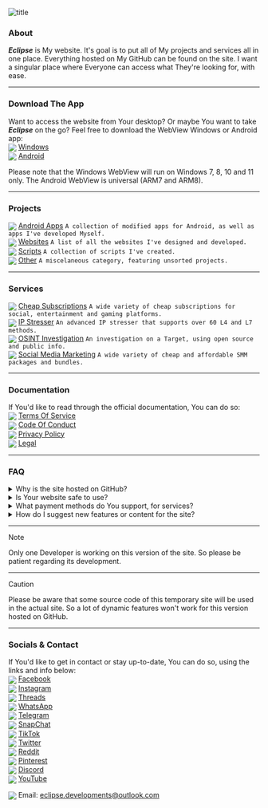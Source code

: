 ![title](https://github.com/user-attachments/assets/35e1aed9-8a88-473a-828c-7e28521a8d81)

### About
***Eclipse*** is My website. It's goal is to put all of My projects and services all in one place. Everything hosted on My GitHub can be found on the site. I want a singular place where Everyone can access what They're looking for, with ease.

---  

### Download The App
Want to access the website from Your desktop? Or maybe You want to take ***Eclipse*** on the go? Feel free to download the WebView Windows or Android app:  
<img src="https://img.icons8.com/ios-filled/20/ffffff/download.png" align="center"/> [Windows](https://google.com/404)  
<img src="https://img.icons8.com/ios-filled/20/ffffff/download.png" align="center"/> [Android](https://google.com/404)  

Please note that the Windows WebView will run on Windows 7, 8, 10 and 11 only. The Android WebView is universal (ARM7 and ARM8).

---  

### Projects
<img src="https://img.icons8.com/ios-filled/20/ffffff/android.png" align="center"/> [Android Apps](https://google.com/404) `A collection of modified apps for Android, as well as apps I've developed Myself.`  
<img src="https://img.icons8.com/ios-filled/20/ffffff/globe.png" align="center"/> [Websites](https://google.com/404) `A list of all the websites I've designed and developed.`  
<img src="https://img.icons8.com/ios-filled/20/ffffff/code.png" align="center"/> [Scripts](https://google.com/404) `A collection of scripts I've created.`  
<img src="https://img.icons8.com/ios-filled/20/ffffff/question.png" align="center"/> [Other](https://google.com/404) `A miscelaneous category, featuring unsorted projects.`  

---  

### Services
<img src="https://img.icons8.com/ios-filled/20/ffffff/media.png" align="center"/> [Cheap Subscriptions](https://google.com/404) `A wide variety of cheap subscriptions for social, entertainment and gaming platforms.`  
<img src="https://img.icons8.com/ios-filled/20/ffffff/target.png" align="center"/> [IP Stresser](https://google.com/404) `An advanced IP stresser that supports over 60 L4 and L7 methods.`  
<img src="https://img.icons8.com/ios-filled/20/ffffff/search.png" align="center"/> [OSINT Investigation](https://google.com/404) `An investigation on a Target, using open source and public info.`  
<img src="https://img.icons8.com/ios-filled/20/ffffff/bell.png" align="center"/> [Social Media Marketing](https://google.com/404) `A wide variety of cheap and affordable SMM packages and bundles.`  

---  

### Documentation
If You'd like to read through the official documentation, You can do so:  
<img src="https://img.icons8.com/ios-filled/20/ffffff/document.png" align="center"/> [Terms Of Service](https://google.com/404)  
<img src="https://img.icons8.com/ios-filled/20/ffffff/document.png" align="center"/> [Code Of Conduct](https://google.com/404)  
<img src="https://img.icons8.com/ios-filled/20/ffffff/document" align="center"/> [Privacy Policy](https://google.com/404)  
<img src="https://img.icons8.com/ios-filled/20/ffffff/document.png" align="center"/> [Legal](https://google.com/404)  

---  

### FAQ
<details closed>
<summary>Why is the site hosted on GitHub?</summary>
A separate version of the website is being worked on, with back-end functionality. This repo only contains something temporary.
</details>
<details closed>
<summary>Is Your website safe to use?</summary>
It's hosted on GitHub and all of its code is public...
</details>
<details closed>
<summary>What payment methods do You support, for services?</summary>
Bank transfer, *some* gift cards, PayPal, Venmo, CashApp, Crypto and more.
</details>
<details closed>
<summary>How do I suggest new features or content for the site?</summary>
You can open an issue and list Your ideas there.
</details>

---  

> [!NOTE]
> Only one Developer is working on this version of the site. So please be patient regarding its development.

---  

> [!caution]
> Please be aware that some source code of this temporary site will be used in the actual site. So a lot of dynamic features won't work for this version hosted on GitHub.

---  

### Socials & Contact
If You'd like to get in contact or stay up-to-date, You can do so, using the links and info below:  
<img src="https://img.icons8.com/ios-filled/20/ffffff/facebook.png" align="center"/> [Facebook](https://google.com/404)  
<img src="https://img.icons8.com/ios-filled/20/ffffff/instagram.png" align="center"/> [Instagram](https://google.com/404)  
<img src="https://img.icons8.com/ios-filled/20/ffffff/threads.png" align="center"/> [Threads](https://google.com/404)  
<img src="https://img.icons8.com/ios-filled/20/ffffff/whatsapp.png" align="center"/> [WhatsApp](https://google.com/404)  
<img src="https://img.icons8.com/ios-filled/20/ffffff/telegram.png" align="center"/> [Telegram](https://google.com/404)  
<img src="https://img.icons8.com/ios-filled/20/ffffff/snapchat.png" align="center"/> [SnapChat](https://google.com/404)  
<img src="https://img.icons8.com/ios-filled/20/ffffff/tiktok.png" align="center"/> [TikTok](https://google.com/404)  
<img src="https://img.icons8.com/ios-filled/20/ffffff/twitter.png" align="center"/> [Twitter](https://google.com/404)  
<img src="https://img.icons8.com/ios-filled/20/ffffff/reddit.png" align="center"/> [Reddit](https://google.com/404)  
<img src="https://img.icons8.com/ios-filled/20/ffffff/pinterest.png" align="center"/> [Pinterest](https://google.com/404)  
<img src="https://img.icons8.com/ios-filled/20/ffffff/discord.png" align="center"/> [Discord](https://google.com/404)  
<img src="https://img.icons8.com/ios-filled/20/ffffff/youtube.png" align="center"/> [YouTube](https://google.com/404)  

<img src="https://img.icons8.com/ios-filled/20/ffffff/email.png" align="center"/> Email: eclipse.developments@outlook.com
